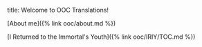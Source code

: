 title: Welcome to OOC Translations!

[About me]({% link ooc/about.md %})

[I Returned to the Immortal's Youth]({% link ooc/IRIY/TOC.md %})
